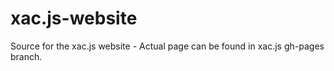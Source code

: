 xac.js-website
==============

Source for the xac.js website - Actual page can be found in xac.js gh-pages branch.
